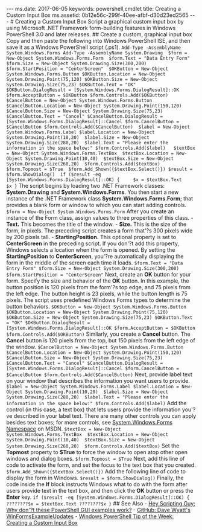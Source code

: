 --- ms.date:  2017-06-05 keywords:  powershell,cmdlet title:  Creating a Custom Input Box ms.assetid:  0b12e56c-299f-40ee-afbf-d30d23ed2565 ---  # Creating a Custom Input Box Script a graphical custom input box by using Microsoft .NET Framework form-building features in Windows PowerShell 3.0 and later releases.  ## Create a custom, graphical input box Copy and then paste the following into Windows PowerShell ISE, and then save it as a Windows PowerShell script (.ps1).  ``` Add-Type -AssemblyName System.Windows.Forms Add-Type -AssemblyName System.Drawing  $form = New-Object System.Windows.Forms.Form  $form.Text = "Data Entry Form" $form.Size = New-Object System.Drawing.Size(300,200)  $form.StartPosition = "CenterScreen"  $OKButton = New-Object System.Windows.Forms.Button $OKButton.Location = New-Object System.Drawing.Point(75,120) $OKButton.Size = New-Object System.Drawing.Size(75,23) $OKButton.Text = "OK" $OKButton.DialogResult = [System.Windows.Forms.DialogResult]::OK $form.AcceptButton = $OKButton $form.Controls.Add($OKButton)  $CancelButton = New-Object System.Windows.Forms.Button $CancelButton.Location = New-Object System.Drawing.Point(150,120) $CancelButton.Size = New-Object System.Drawing.Size(75,23) $CancelButton.Text = "Cancel" $CancelButton.DialogResult = [System.Windows.Forms.DialogResult]::Cancel $form.CancelButton = $CancelButton $form.Controls.Add($CancelButton)  $label = New-Object System.Windows.Forms.Label $label.Location = New-Object System.Drawing.Point(10,20)  $label.Size = New-Object System.Drawing.Size(280,20)  $label.Text = "Please enter the information in the space below:" $form.Controls.Add($label)   $textBox = New-Object System.Windows.Forms.TextBox  $textBox.Location = New-Object System.Drawing.Point(10,40)  $textBox.Size = New-Object System.Drawing.Size(260,20)  $form.Controls.Add($textBox)   $form.Topmost = $True  $form.Add_Shown({$textBox.Select()}) $result = $form.ShowDialog()  if ($result -eq [System.Windows.Forms.DialogResult]::OK) {     $x = $textBox.Text     $x } ```  The script begins by loading two .NET Framework classes: **System.Drawing** and **System.Windows.Forms**. You then start a new instance of the .NET Framework class **System.Windows.Forms.Form**; that provides a blank form or window to which you can start adding controls.  ``` $form = New-Object System.Windows.Forms.Form ```  After you create an instance of the Form class, assign values to three properties of this class.  -   **Text.** This becomes the title of the window.  -   **Size.** This is the size of the form, in pixels. The preceding script creates a form that'?s 300 pixels wide by 200 pixels tall.  -   **StartingPosition.** This optional property is set to **CenterScreen** in the preceding script. If you don'?t add this property, Windows selects a location when the form is opened. By setting the **StartingPosition** to **CenterScreen**, you'?re automatically displaying the form in the middle of the screen each time it loads.  ``` $form.Text = "Data Entry Form" $form.Size = New-Object System.Drawing.Size(300,200)  $form.StartPosition = "CenterScreen" ```  Next, create an **OK** button for your form. Specify the size and behavior of the **OK** button. In this example, the button position is 120 pixels from the form'?s top edge, and 75 pixels from the left edge. The button height is 23 pixels, while the button length is 75 pixels. The script uses predefined Windows Forms types to determine the button behaviors.  ``` $OKButton = New-Object System.Windows.Forms.Button $OKButton.Location = New-Object System.Drawing.Point(75,120) $OKButton.Size = New-Object System.Drawing.Size(75,23) $OKButton.Text = "OK" $OKButton.DialogResult = [System.Windows.Forms.DialogResult]::OK $form.AcceptButton = $OKButton $form.Controls.Add($OKButton) ```  Similarly, you create a **Cancel** button. The **Cancel** button is 120 pixels from the top, but 150 pixels from the left edge of the window.  ``` $CancelButton = New-Object System.Windows.Forms.Button $CancelButton.Location = New-Object System.Drawing.Point(150,120) $CancelButton.Size = New-Object System.Drawing.Size(75,23) $CancelButton.Text = "Cancel" $CancelButton.DialogResult = [System.Windows.Forms.DialogResult]::Cancel $form.CancelButton = $CancelButton $form.Controls.Add($CancelButton) ```  Next, provide label text on your window that describes the information you want users to provide.  ``` $label = New-Object System.Windows.Forms.Label $label.Location = New-Object System.Drawing.Point(10,20)  $label.Size = New-Object System.Drawing.Size(280,20)  $label.Text = "Please enter the information in the space below:" $form.Controls.Add($label) ```  Add the control (in this case, a text box) that lets users provide the information you'?ve described in your label text. There are many other controls you can apply besides text boxes; for more controls, see [System.Windows.Forms Namespace](http://msdn.microsoft.com/library/k50ex0x9(v=vs.110).aspx) on MSDN.  ``` $textBox = New-Object System.Windows.Forms.TextBox  $textBox.Location = New-Object System.Drawing.Point(10,40)  $textBox.Size = New-Object System.Drawing.Size(260,20)  $form.Controls.Add($textBox) ```  Set the **Topmost** property to **$True** to force the window to open atop other open windows and dialog boxes.  ``` $form.Topmost = $True ```  Next, add this line of code to activate the form, and set the focus to the text box that you created.  ``` $form.Add_Shown({$textBox.Select()}) ```  Add the following line of code to display the form in Windows.  ``` $result = $form.ShowDialog() ```  Finally, the code inside the **If** block instructs Windows what to do with the form after users provide text in the text box, and then click the **OK** button or press the **Enter** key.  ``` if ($result -eq [System.Windows.Forms.DialogResult]::OK) { ????????$x = $textBox.Text ????????$x } ```  ## See Also - [Hey Scripting Guy:  Why don'?t these PowerShell GUI examples work?](http://go.microsoft.com/fwlink/?LinkId=506644) - [GitHub: Dave Wyatt's WinFormsExampleUpdates](https://github.com/dlwyatt/WinFormsExampleUpdates) - [Windows PowerShell Tip of the Week:  Creating a Custom Input Box](http://technet.microsoft.com/library/ff730941.aspx) 
